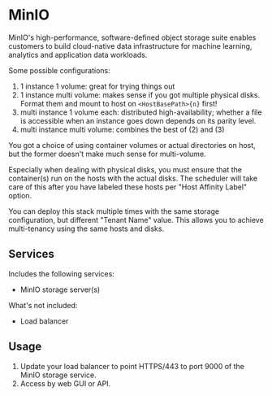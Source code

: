 MinIO
=====
MinIO's high-performance, software-defined object storage suite enables customers to build cloud-native data infrastructure for machine learning, analytics and 
application data workloads.

Some possible configurations:

1. 1 instance 1 volume: great for trying things out
2. 1 instance multi volume: makes sense if you got multiple physical disks. Format them and mount to host on `<HostBasePath>{n}` first!
3. multi instance 1 volume each: distributed high-availability; whether a file is accessible when an instance goes down depends on its parity level.
4. multi instance multi volume: combines the best of (2) and (3)

You got a choice of using container volumes or actual directories on host, but the former doesn't make much sense for multi-volume.

Especially when dealing with physical disks, you must ensure that the container(s) run on the hosts with the actual disks. The scheduler will take care of this 
after you have labeled these hosts per "Host Affinity Label" option.

You can deploy this stack multiple times with the same storage configuration, but different "Tenant Name" value. This allows you to achieve multi-tenancy using 
the same hosts and disks.


Services
--------
Includes the following services:
- MinIO storage server(s)

What's not included:
- Load balancer


Usage
-----
1. Update your load balancer to point HTTPS/443 to port 9000 of the MinIO storage service.
2. Access by web GUI or API.
